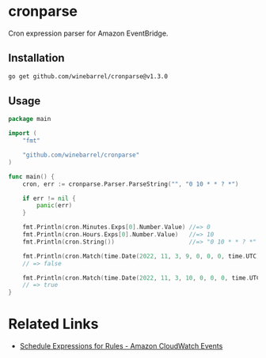 # cronparse

Cron expression parser for Amazon EventBridge.

## Installation

```sh
go get github.com/winebarrel/cronparse@v1.3.0
```

## Usage

```go
package main

import (
	"fmt"

	"github.com/winebarrel/cronparse"
)

func main() {
	cron, err := cronparse.Parser.ParseString("", "0 10 * * ? *")

	if err != nil {
		panic(err)
	}

	fmt.Println(cron.Minutes.Exps[0].Number.Value) //=> 0
	fmt.Println(cron.Hours.Exps[0].Number.Value)   //=> 10
	fmt.Println(cron.String())                     //=> "0 10 * * ? *"

	fmt.Println(cron.Match(time.Date(2022, 11, 3, 9, 0, 0, 0, time.UTC)))
	// => false

	fmt.Println(cron.Match(time.Date(2022, 11, 3, 10, 0, 0, 0, time.UTC)))
	// => true
}
```

# Related Links

* [Schedule Expressions for Rules - Amazon CloudWatch Events](https://docs.aws.amazon.com/AmazonCloudWatch/latest/events/ScheduledEvents.html)
